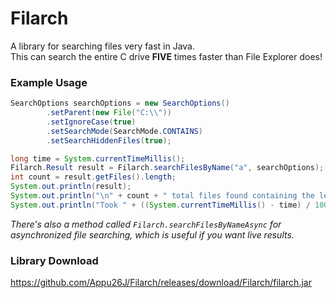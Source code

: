 # Filarch
A library for searching files very fast in Java.  
This can search the entire C drive **FIVE** times faster than File Explorer does!

### Example Usage
```java
SearchOptions searchOptions = new SearchOptions()
        .setParent(new File("C:\\"))
        .setIgnoreCase(true)
        .setSearchMode(SearchMode.CONTAINS)
        .setSearchHiddenFiles(true);

long time = System.currentTimeMillis();
Filarch.Result result = Filarch.searchFilesByName("a", searchOptions);
int count = result.getFiles().length;
System.out.println(result);
System.out.println("\n" + count + " total files found containing the letter a");
System.out.println("Took " + ((System.currentTimeMillis() - time) / 1000) + "s");
```

*There's also a method called ```Filarch.searchFilesByNameAsync``` for asynchronized file searching, which is useful if you want live results.*

### Library Download
https://github.com/Appu26J/Filarch/releases/download/Filarch/filarch.jar
